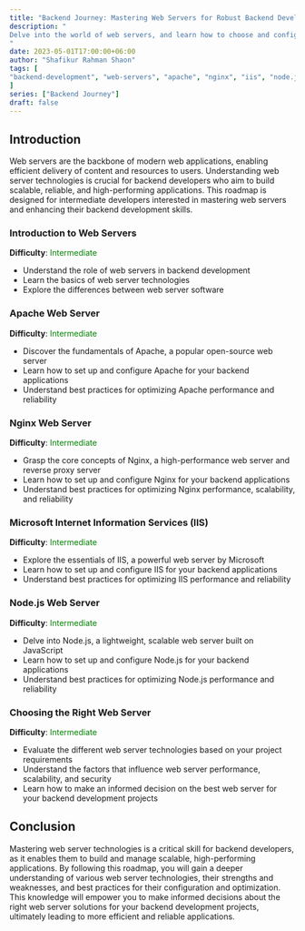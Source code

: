 ```yaml
---
title: "Backend Journey: Mastering Web Servers for Robust Backend Development"
description: "
Delve into the world of web servers, and learn how to choose and configure the right server technologies for your backend development projects.
"
date: 2023-05-01T17:00:00+06:00
author: "Shafikur Rahman Shaon"
tags: [
"backend-development", "web-servers", "apache", "nginx", "iis", "node.js"
]
series: ["Backend Journey"]
draft: false
---
```

## Introduction
Web servers are the backbone of modern web applications, enabling efficient delivery of content and resources to users. Understanding web server technologies is crucial for backend developers who aim to build scalable, reliable, and high-performing applications. This roadmap is designed for intermediate developers interested in mastering web servers and enhancing their backend development skills.

### Introduction to Web Servers
**Difficulty**:  <span style="color:green">Intermediate</span>

- Understand the role of web servers in backend development
- Learn the basics of web server technologies
- Explore the differences between web server software

### Apache Web Server
**Difficulty**:  <span style="color:green">Intermediate</span>

- Discover the fundamentals of Apache, a popular open-source web server
- Learn how to set up and configure Apache for your backend applications
- Understand best practices for optimizing Apache performance and reliability

### Nginx Web Server
**Difficulty**:  <span style="color:green">Intermediate</span>

- Grasp the core concepts of Nginx, a high-performance web server and reverse proxy server
- Learn how to set up and configure Nginx for your backend applications
- Understand best practices for optimizing Nginx performance, scalability, and reliability

### Microsoft Internet Information Services (IIS)
**Difficulty**:  <span style="color:green">Intermediate</span>

- Explore the essentials of IIS, a powerful web server by Microsoft
- Learn how to set up and configure IIS for your backend applications
- Understand best practices for optimizing IIS performance and reliability

### Node.js Web Server
**Difficulty**:  <span style="color:green">Intermediate</span>

- Delve into Node.js, a lightweight, scalable web server built on JavaScript
- Learn how to set up and configure Node.js for your backend applications
- Understand best practices for optimizing Node.js performance and reliability

### Choosing the Right Web Server
**Difficulty**:  <span style="color:green">Intermediate</span>

- Evaluate the different web server technologies based on your project requirements
- Understand the factors that influence web server performance, scalability, and security
- Learn how to make an informed decision on the best web server for your backend development projects

## Conclusion
Mastering web server technologies is a critical skill for backend developers, as it enables them to build and manage scalable, high-performing applications. By following this roadmap, you will gain a deeper understanding of various web server technologies, their strengths and weaknesses, and best practices for their configuration and optimization. This knowledge will empower you to make informed decisions about the right web server solutions for your backend development projects, ultimately leading to more efficient and reliable applications.














